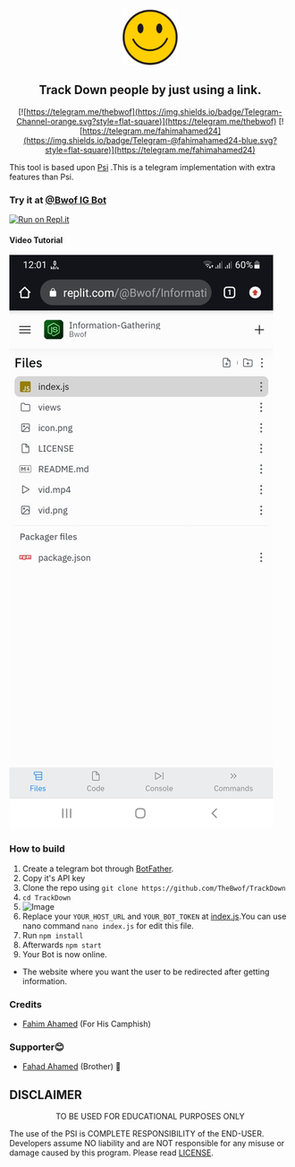 
<p align='center'><img style="height:100px;width:100px" src="src/icon.png" ></p>

<h2 align='center'>Track Down people by just using a link.</h2>

<div align="center">

[![https://telegram.me/thebwof](https://img.shields.io/badge/Telegram-Channel-orange.svg?style=flat-square)](https://telegram.me/thebwof)
[![https://telegram.me/fahimahamed24](https://img.shields.io/badge/Telegram-@fahimahamed24-blue.svg?style=flat-square)](https://telegram.me/fahimahamed24)

</div>

This tool is based upon [Psi](https://github.com/TheBwof/Psi) .This is a telegram implementation with extra features than Psi.
### Try it at [@Bwof IG Bot](http://t.me/bwofigbot)


[![Run on Repl.it](https://repl.it/badge/github/TheBwof/TrackDown)](https://repl.it/github/TheBwof/TrackDown)
 
#### Video Tutorial 

[![Video Tutorial](https://github.com/TheBwof/Information-Gathering/blob/main/vid.png)](https://github.com/TheBwof/Information-Gathering/blob/main/vid.mp4)
 

### How to build
1. Create a telegram bot through [BotFather](https://t.me/BotFather).
1. Copy it's API key
1. Clone the repo using `git clone https://github.com/TheBwof/TrackDown`
1. `cd TrackDown`
1. ![Image](https://raw.githubusercontent.com/TheBwof/TrackDown/main/src/url.jpg)
1. Replace your `YOUR_HOST_URL` and `YOUR_BOT_TOKEN` at [index.js](https://github.com/TheBwof/TrackDown/blob/main/index.js).You can use nano command `nano index.js` for edit this file.
1. Run `npm install`
1. Afterwards `npm start`
1. Your Bot is now online.

* The website where you want the user to be redirected after getting information.


### Credits
 * [Fahim Ahamed](https://www.facebook.com/fahimahamed24) (For His Camphish)

### Supporter😊
* [Fahad Ahamed](https://www.facebook.com/fahadahamed4) (Brother) 🖤

## DISCLAIMER
<p align="center">
 TO BE USED FOR EDUCATIONAL PURPOSES ONLY

</p>



The use of the PSI is COMPLETE RESPONSIBILITY of the END-USER. Developers assume NO liability and are NOT responsible for any misuse or damage caused by this program. Please read [LICENSE](LICENSE).





